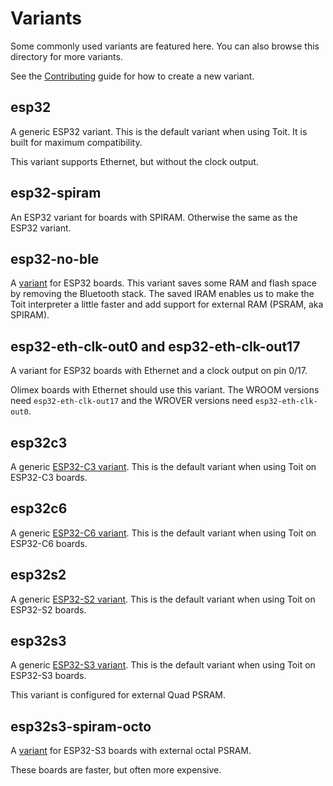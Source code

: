 # Variants

Some commonly used variants are featured here. You can also browse this
directory for more variants.

See the [Contributing](Contributing.md) guide for how to create a new variant.


## esp32

A generic ESP32 variant. This is the default variant when using Toit.
It is built for maximum compatibility.

This variant supports Ethernet, but without the clock output.

## esp32-spiram

An ESP32 variant for boards with SPIRAM. Otherwise the same as the ESP32 variant.

## esp32-no-ble

A [variant](esp32-no-ble/) for ESP32 boards.  This variant
saves some RAM and flash space by removing the Bluetooth stack.
The saved IRAM enables us to make the Toit interpreter a little faster
and add support for external RAM (PSRAM, aka SPIRAM).

## esp32-eth-clk-out0 and esp32-eth-clk-out17

A variant for ESP32 boards with Ethernet and a clock output on pin 0/17.

Olimex boards with Ethernet should use this variant. The WROOM versions need
`esp32-eth-clk-out17` and the WROVER versions need `esp32-eth-clk-out0`.

## esp32c3

A generic [ESP32-C3 variant](esp32c3). This is the default variant
when using Toit on ESP32-C3 boards.

## esp32c6

A generic [ESP32-C6 variant](esp32c6). This is the default variant
when using Toit on ESP32-C6 boards.

## esp32s2

A generic [ESP32-S2 variant](esp32s2). This is the default variant
when using Toit on ESP32-S2 boards.

## esp32s3

A generic [ESP32-S3 variant](esp32s3). This is the default variant
when using Toit on ESP32-S3 boards.

This variant is configured for external Quad PSRAM.

## esp32s3-spiram-octo

A [variant](esp32s3-spiram-octo/) for ESP32-S3 boards with external
octal PSRAM.

These boards are faster, but often more expensive.
